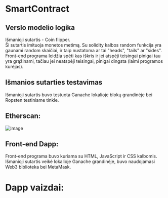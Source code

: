 # SmartContract  
## Verslo modelio logika  
Išmanioji sutartis - Coin flipper.  
Ši sutartis imituoja monetos metimą. Su solidity kalbos random funkcija yra gaunami random skaičiai, ir taip nustatoma ar tai "heads", "tails" ar "sides".  
Front-end programa leidžia spėti kas iškris ir jei atspėji teisingai pinigai tau yra grąžinami, tačiau jei neatspėji teisingai, pinigai dingsta (laimi programos kurėjas).
## Išmanios sutarties testavimas  
Išmanioji sutartis buvo testuota Ganache lokalioje blokų grandinėje bei Ropsten testiniame tinkle.  
## Etherscan:  
![image](https://user-images.githubusercontent.com/79039786/146455804-245c44ee-f743-44e7-8492-72806c03e39c.png)  

## Front-end Dapp:  
Front-end programa buvo kuriama su HTML, JavaScript ir CSS kalbomis. Išmanioji sutartis veikė lokalioje Ganache grandinėje, buvo naudojamasi Web3 biblioteka bei MetaMask.  
# Dapp vaizdai:  

